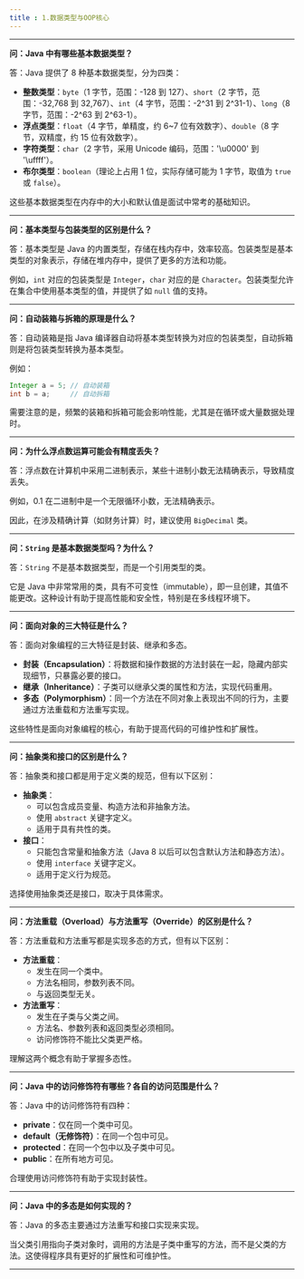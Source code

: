 ```yaml
---
title : 1.数据类型与OOP核心
---
```


------

**问：Java 中有哪些基本数据类型？**

答：Java 提供了 8 种基本数据类型，分为四类：

- **整数类型**：`byte`（1 字节，范围：-128 到 127）、`short`（2 字节，范围：-32,768 到 32,767）、`int`（4 字节，范围：-2^31 到 2^31-1）、`long`（8 字节，范围：-2^63 到 2^63-1）。
- **浮点类型**：`float`（4 字节，单精度，约 6~7 位有效数字）、`double`（8 字节，双精度，约 15 位有效数字）。
- **字符类型**：`char`（2 字节，采用 Unicode 编码，范围：'\u0000' 到 '\uffff'）。
- **布尔类型**：`boolean`（理论上占用 1 位，实际存储可能为 1 字节，取值为 `true` 或 `false`）。

这些基本数据类型在内存中的大小和默认值是面试中常考的基础知识。

------

**问：基本类型与包装类型的区别是什么？**

答：基本类型是 Java 的内置类型，存储在栈内存中，效率较高。包装类型是基本类型的对象表示，存储在堆内存中，提供了更多的方法和功能。

例如，`int` 对应的包装类型是 `Integer`，`char` 对应的是 `Character`。包装类型允许在集合中使用基本类型的值，并提供了如 `null` 值的支持。

------

**问：自动装箱与拆箱的原理是什么？**

答：自动装箱是指 Java 编译器自动将基本类型转换为对应的包装类型，自动拆箱则是将包装类型转换为基本类型。

例如：

```java
Integer a = 5; // 自动装箱
int b = a;     // 自动拆箱
```



需要注意的是，频繁的装箱和拆箱可能会影响性能，尤其是在循环或大量数据处理时。

------

**问：为什么浮点数运算可能会有精度丢失？**

答：浮点数在计算机中采用二进制表示，某些十进制小数无法精确表示，导致精度丢失。

例如，0.1 在二进制中是一个无限循环小数，无法精确表示。

因此，在涉及精确计算（如财务计算）时，建议使用 `BigDecimal` 类。

------

**问：`String` 是基本数据类型吗？为什么？**

答：`String` 不是基本数据类型，而是一个引用类型的类。

它是 Java 中非常常用的类，具有不可变性（immutable），即一旦创建，其值不能更改。这种设计有助于提高性能和安全性，特别是在多线程环境下。

------

**问：面向对象的三大特征是什么？**

答：面向对象编程的三大特征是封装、继承和多态。

- **封装（Encapsulation）**：将数据和操作数据的方法封装在一起，隐藏内部实现细节，只暴露必要的接口。
- **继承（Inheritance）**：子类可以继承父类的属性和方法，实现代码重用。
- **多态（Polymorphism）**：同一个方法在不同对象上表现出不同的行为，主要通过方法重载和方法重写实现。

这些特性是面向对象编程的核心，有助于提高代码的可维护性和扩展性。

------

**问：抽象类和接口的区别是什么？**

答：抽象类和接口都是用于定义类的规范，但有以下区别：

- **抽象类**：
  - 可以包含成员变量、构造方法和非抽象方法。
  - 使用 `abstract` 关键字定义。
  - 适用于具有共性的类。
- **接口**：
  - 只能包含常量和抽象方法（Java 8 以后可以包含默认方法和静态方法）。
  - 使用 `interface` 关键字定义。
  - 适用于定义行为规范。

选择使用抽象类还是接口，取决于具体需求。

------

**问：方法重载（Overload）与方法重写（Override）的区别是什么？**

答：方法重载和方法重写都是实现多态的方式，但有以下区别：

- **方法重载**：
  - 发生在同一个类中。
  - 方法名相同，参数列表不同。
  - 与返回类型无关。
- **方法重写**：
  - 发生在子类与父类之间。
  - 方法名、参数列表和返回类型必须相同。
  - 访问修饰符不能比父类更严格。

理解这两个概念有助于掌握多态性。

------

**问：Java 中的访问修饰符有哪些？各自的访问范围是什么？**

答：Java 中的访问修饰符有四种：

- **private**：仅在同一个类中可见。
- **default（无修饰符）**：在同一个包中可见。
- **protected**：在同一个包中以及子类中可见。
- **public**：在所有地方可见。

合理使用访问修饰符有助于实现封装性。

------

**问：Java 中的多态是如何实现的？**

答：Java 的多态主要通过方法重写和接口实现来实现。

当父类引用指向子类对象时，调用的方法是子类中重写的方法，而不是父类的方法。这使得程序具有更好的扩展性和可维护性。

---

